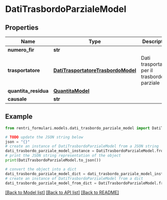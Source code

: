 # DatiTrasbordoParzialeModel


## Properties

Name | Type | Description | Notes
------------ | ------------- | ------------- | -------------
**numero_fir** | **str** |  | 
**trasportatore** | [**DatiTrasportatoreTrasbordoModel**](DatiTrasportatoreTrasbordoModel.md) | Dati trasportatore per il trasbordo parziale | 
**quantita_residua** | [**QuantitaModel**](QuantitaModel.md) |  | 
**causale** | **str** |  | 

## Example

```python
from rentri_formulari.models.dati_trasbordo_parziale_model import DatiTrasbordoParzialeModel

# TODO update the JSON string below
json = "{}"
# create an instance of DatiTrasbordoParzialeModel from a JSON string
dati_trasbordo_parziale_model_instance = DatiTrasbordoParzialeModel.from_json(json)
# print the JSON string representation of the object
print(DatiTrasbordoParzialeModel.to_json())

# convert the object into a dict
dati_trasbordo_parziale_model_dict = dati_trasbordo_parziale_model_instance.to_dict()
# create an instance of DatiTrasbordoParzialeModel from a dict
dati_trasbordo_parziale_model_from_dict = DatiTrasbordoParzialeModel.from_dict(dati_trasbordo_parziale_model_dict)
```
[[Back to Model list]](../README.md#documentation-for-models) [[Back to API list]](../README.md#documentation-for-api-endpoints) [[Back to README]](../README.md)


